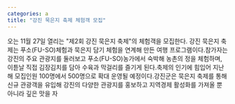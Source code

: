 ```yaml
---
categories: a
title: "강진 묵은지 축제 체험객 모집"
---
```

오는 11월 27일 열리는 "제2회 강진 묵은지 축제"의 체험객을 모집한다. 강진 묵은지 축제는 푸소(FU-SO)체험과 묵은지 담기 체험을 연계해 만든 여행 프로그램이다.참가자는 강진의 주요 관광지를 둘러보고 푸소(FU-SO)농가에서 숙박해 농촌의 정을 체험하며, 이튿날 직접 김장김치를 담아 수육과 막걸리를 즐기게 된다.축제의 인기에 힘입어 지난해 모집인원 100명에서 500명으로 확대 운영될 예정이다.강진군은 묵은지 축제를 통해 신규 관광객을 유입해 강진의 다양한 관광지를 홍보하고 지역경제 활성화를 가져올 뿐 아니라 깊은 맛을 자